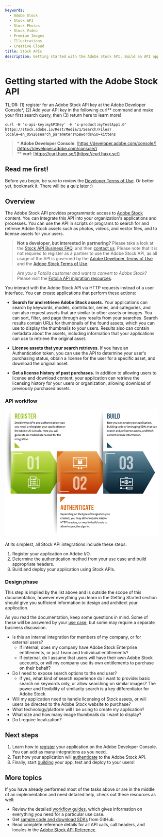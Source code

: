 ```yaml
---
keywords:
  - Adobe Stock
  - Stock API
  - Stock Photos
  - Stock Video
  - Premium Images
  - Illustrations
  - Creative Cloud 
title: Stock APIs
description: Getting started with the Adobe Stock API. Build an API application to access millions of royalty-free stock images, photos, graphics, vectors, video footage, illustrations, templates, 3d assets, editorial assets and high-quality premium content.
---
```


<!-- 01-getting-started.md -->
<!-- omit in toc -->

# Getting started with the Adobe Stock API

<InlineAlert variant="success" slots="text"/>
TL;DR: (1) register for an Adobe Stock API key at the Adobe Developer Console*, (2) Add your API key in the following curl** command and make your first search query, then (3) return here to learn more!

```shell
curl -H 'x-api-key:myAPIKey' -H 'x-product:myTestApp1.0' https://stock.adobe.io/Rest/Media/1/Search/Files?locale=en_US%26search_parameters%5Bwords%5D=kittens
```

  > \*   **Adobe Developer Console**: [https://developer.adobe.com/console/](https://developer.adobe.com/console/)<br />
  > \*\* **curl**: [https://curl.haxx.se/](https://curl.haxx.se/)

## Read me first!

Before you begin, be sure to review the [Developer Terms of Use](/faq/terms-for-adobe-stock-developers.md). Or better yet, bookmark it. There will be a quiz later :)

## Overview

The Adobe Stock API provides programmatic access to [Adobe Stock](https://stock.adobe.com/) content. You can integrate this API into your organization's applications and processes. You can use the API in scripts or programs to search for and retrieve Adobe Stock assets such as photos, videos, and vector files, and to license assets for your users.

  > **Not a developer, but interested in partnering?** Please take a look at the [Stock API Business FAQ](/faq/stock-api-business-faq.md), and then [contact us](mailto:Grp-AdobeStockPartnerships@adobe.com?subject=%5BAdobe%20I%2FO%5D%20Stock%20partnership%20inquiry). Please note that it is not required to register as a partner to use the Adobe Stock API, as all usage of the API is governed by the [Adobe Developer Terms of Use](https://www.adobe.com/go/developer-terms) and the [Adobe Stock Terms of Use](https://www.adobe.com/go/stockterms).

  > *Are you a Fotolia customer and want to convert to Adobe Stock?* Please visit the [Fotolia API migration resources](/faq/18-fotolia-migration-resources.md).

You interact with the Adobe Stock API via HTTP requests instead of a user interface. You can create applications that perform these actions:

*   **Search for and retrieve Adobe Stock assets.** Your applications can search by keywords, models, contributor, series, and categories, and can also request assets that are similar to other assets or images. You can sort, filter, and page through any results from your searches. Search results contain URLs for thumbnails of the found assets, which you can use to display the thumbnails to your users. Results also can contain metadata about the assets, including information that your applications can use to retrieve the original asset.

*   **License assets that your search retrieves.** If you have an Authentication token, you can use the API to determine your user's purchasing status, obtain a license for the user for a specific asset, and download the original asset.

*   **Get a license history of past purchases.** In addition to allowing users to license and download content, your application can retrieve the licensing history for your users or organization, allowing download of previously purchased assets.

<a id="overview"></a>

### API workflow

![API workflow](./app-process-3-steps.png)

At its simplest, all Stock API integrations include these steps:

1.  Register your application on Adobe I/O.
1.  Determine the authentication method from your use case and build appropriate headers.
1.  Build and deploy your application using Stock APIs.

<a id="design-phase"></a>

### Design phase

This step is implied by the list above and is outside the scope of this documentation, however everything you learn in the Getting Started section should give you sufficient information to design and architect your application.

As you read the documentation, keep some questions in mind. Some of these will be answered by your [use case](/getting-started/02-register-app.md), but some may require a separate business discussion.

*   Is this an internal integration for members of my company, or for external users?
    *   If internal, does my company have Adobe Stock Enterprise entitlements, or just Team and Individual entitlements?
    *   If external, do I assume that users will have their own Adobe Stock accounts, or will my company use its own entitlements to purchase on their behalf?
*   Do I need to expose search options to the end user?
    *   If yes, what kind of search experience do I want to provide: basic search on keywords only, or allow searching on similar images? The power and flexibility of similarity search is a key differentiator for Adobe Stock.
*   Will my application need to handle licensing of Stock assets, or will users be directed to the Adobe Stock website to purchase?
*   What technology/platform will I be using to create my application?
*   What size and how many image thumbnails do I want to display?
*   Do I require localization?

<a id="next-steps"></a>

## Next steps

1.  Learn how to [register](/getting-started/02-register-app.md) your application on the Adobe Developer Console. You can add as many integrations as you need.
1.  Test how your application will [authenticate](/getting-started/03-api-authentication.md) to the Adobe Stock API.
1.  Finally, start [building](/getting-started/04-creating-apps.md) your app, test and deploy to your users!

<a id="more-topics"></a>

## More topics

If you have already performed most of the tasks above or are in the middle of an implementation and need detailed help, check out these resources as well:

*   Review the detailed [workflow guides](/getting-started/07-workflow-guides.md), which gives information on everything you need for a particular use case.
*   Get [sample code and download SDKs](/getting-started/08-sample-code-sdks.md) from GitHub.
*   Read complete reference details for all API calls, call headers, and locales in the [Adobe Stock API Reference](/api/).
